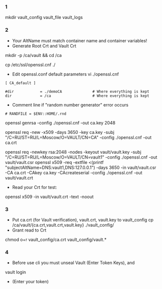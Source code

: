 ### 1

mkdir vault_config vault_file vault_logs

### 2
- Your AltName must match container name and container variables!
- Generate Root Crt and Vault Crt

mkdir -p /ca/vault && cd /ca

cp /etc/ssl/openssl.cnf ./

- Edit openssl.conf default parameters
vi ./openssl.cnf

```
[ CA_default ]

#dir            = ./demoCA              # Where everything is kept
dir             = /ca                   # Where everything is kept
```
- Comment line if "random number generator" error occurs
```
# RANDFILE = $ENV::HOME/.rnd
```
openssl genrsa -config ./openssl.cnf -out ca.key 2048

openssl req -new -x509 -days 3650 -key ca.key -subj "/C=RU/ST=RU/L=Moscow/O=VAULT/CN=CA" -config ./openssl.cnf -out ca.crt

openssl req -newkey rsa:2048 -nodes -keyout vault/vault.key -subj "/C=RU/ST=RU/L=Moscow/O=VAULT/CN=vault1" -config ./openssl.cnf -out vault/vault.csr
openssl x509 -req -extfile <(printf "subjectAltName=DNS:vault1,DNS:127.0.0.1") -days 3650 -in vault/vault.csr -CA ca.crt -CAkey ca.key -CAcreateserial -config ./openssl.cnf -out vault/vault.crt

- Read your Crt for test:

openssl x509 -in vault/vault.crt -text -noout

### 3
- Put ca.crt (for Vault verification), vault.crt, vault.key to vault_config
cp /ca/vault/{ca.crt,vault.crt,vault.key} ./vault_config/
- Grant read to Crt

chmod o+r vault_config/ca.crt vault_config/vault.*

### 4 
- Before use cli you must unseal Vault (Enter Token Keys), and

vault login
- (Enter your token)
